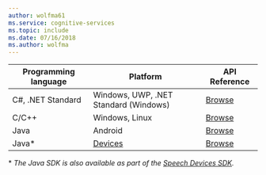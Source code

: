 ```yaml
---
author: wolfma61
ms.service: cognitive-services
ms.topic: include
ms.date: 07/16/2018
ms.author: wolfma
---
```


| Programming language | Platform                                                                      | API Reference
| -                    | -                                                                             | -
| C#, .NET Standard    | Windows, UWP, .NET Standard (Windows)                                         | [Browse](https://aka.ms/csspeech/csharpref)
| C/C++                | Windows, Linux                                                                | [Browse](https://aka.ms/csspeech/cppref)
| Java                 | Android                                                                       | [Browse](https://aka.ms/csspeech/javaref)
| Java\*               | [Devices](~/articles/cognitive-services/speech-service/speech-devices-sdk.md) | [Browse](https://aka.ms/csspeech/javaref)

\* *The Java SDK is also available as part of the [Speech Devices SDK](~/articles/cognitive-services/speech-service/speech-devices-sdk.md).*


